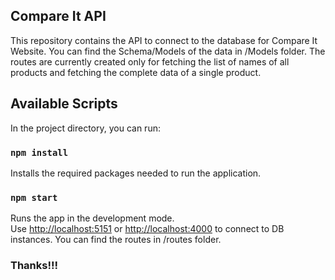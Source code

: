 ## Compare It API

This repository contains the API to connect to the database for Compare It Website. You can find the Schema/Models of the data in /Models folder.
The routes are currently created only for fetching the list of names of all products and fetching the complete data of a single product.

## Available Scripts

In the project directory, you can run:


### `npm install`

Installs the required packages needed to run the application.

### `npm start`

Runs the app in the development mode.\
Use [http://localhost:5151](http://localhost:5151) or [http://localhost:4000](http://localhost:4000) to connect to DB instances. You can find the 
routes in /routes folder.

### Thanks!!!